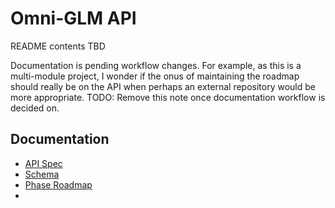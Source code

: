 # Omni-GLM API
README contents TBD

Documentation is pending workflow changes. For example, as this is a multi-module project, I wonder if the onus of maintaining the roadmap should really be on the API when perhaps an external repository would be more appropriate. TODO: Remove this note once documentation workflow is decided on.

## Documentation
- [API Spec](APISpec.md)
- [Schema](CurrentSchema.png)
- [Phase Roadmap](Roadmap.md)
- 